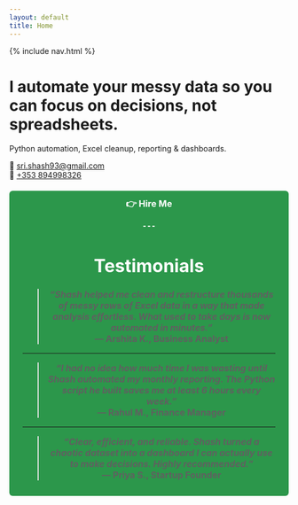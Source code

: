 ```yaml
---
layout: default
title: Home
---
```


{% include nav.html %}

# I automate your messy data so you can focus on decisions, not spreadsheets.

Python automation, Excel cleanup, reporting & dashboards.

📧 [sri.shash93@gmail.com](mailto:sri.shash93@gmail.com)  
📱 [+353 894998326](tel:+353894998326)

<div style="text-align:center; margin-top:20px;">
  <a href="{{ site.baseurl }}/contact/" style="
    background-color:#2c974b;
    color:#fff;
    padding:12px 24px;
    text-decoration:none;
    font-weight:bold;
    border-radius:6px;
    font-size:16px;
    display:inline-block;
  ">
    👉 Hire Me

    ---

# Testimonials  

> *“Shash helped me clean and restructure thousands of messy rows of Excel data in a way that made analysis effortless. What used to take days is now automated in minutes.”*  
— **Arshita K., Business Analyst**  

---

> *“I had no idea how much time I was wasting until Shash automated my monthly reporting. The Python script he built saves me at least 6 hours every week.”*  
— **Rahul M., Finance Manager**  

---

> *“Clear, efficient, and reliable. Shash turned a chaotic dataset into a dashboard I can actually use to make decisions. Highly recommended.”*  
— **Priya S., Startup Founder**

  </a>
</div>
